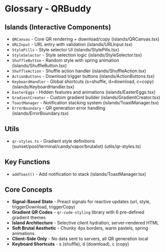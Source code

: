 # Glossary - QRBuddy

## Islands (Interactive Components)

- `QRCanvas` - Core QR rendering + download/copy (islands/QRCanvas.tsx)
- `URLInput` - URL entry with validation (islands/URLInput.tsx)
- `StylePills` - Style selector UI (islands/StylePills.tsx)
- `StyleSelector` - Style selection logic (islands/StyleSelector.tsx)
- `ShuffleButton` - Random style with spring animation
  (islands/ShuffleButton.tsx)
- `ShuffleAction` - Shuffle action handler (islands/ShuffleAction.tsx)
- `ActionButtons` - Download trigger buttons (islands/ActionButtons.tsx)
- `KeyboardHandler` - Global shortcuts (s=shuffle, d=download, c=copy)
  (islands/KeyboardHandler.tsx)
- `EasterEggs` - Hidden features and animations (islands/EasterEggs.tsx)
- `GradientCreator` - Custom gradient builder (islands/GradientCreator.tsx)
- `ToastManager` - Notification stacking system (islands/ToastManager.tsx)
- `ErrorBoundary` - QR generation error handling (islands/ErrorBoundary.tsx)

## Utils

- `qr-styles.ts` - Gradient style definitions
  (sunset/pool/terminal/candy/vapor/brutalist) (utils/qr-styles.ts)

## Key Functions

- `addToast()` - Add notification to stack (islands/ToastManager.tsx)

## Core Concepts

- **Signal-Based State** - Preact signals for reactive updates (url, style,
  triggerDownload, triggerCopy)
- **Gradient QR Codes** - `qr-code-styling` library with 6 pre-defined gradient
  themes
- **Island Architecture** - Selective client hydration, server-rendered HTML
- **Soft Brutal Aesthetic** - Chunky 4px borders, warm pastels, spring
  animations
- **Client-Side Only** - No data sent to servers, all QR generation local
- **Keyboard Shortcuts** - s (shuffle), d (download), c (copy)
